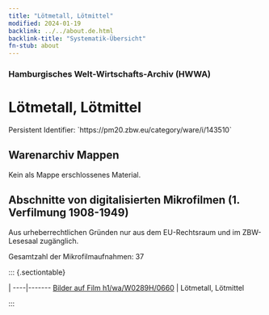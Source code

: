 ```yaml
---
title: "Lötmetall, Lötmittel"
modified: 2024-01-19
backlink: ../../about.de.html
backlink-title: "Systematik-Übersicht"
fn-stub: about
---
```


### Hamburgisches Welt-Wirtschafts-Archiv (HWWA)

# Lötmetall, Lötmittel

<div class="hint">Persistent Identifier: `https://pm20.zbw.eu/category/ware/i/143510`</div>







## Warenarchiv Mappen





Kein als Mappe erschlossenes Material.



<a id="filmsections" />

## Abschnitte von digitalisierten Mikrofilmen (1. Verfilmung 1908-1949)

<p>Aus urheberrechtlichen Gründen nur aus dem EU-Rechtsraum und im ZBW-Lesesaal zugänglich.</p>


<p>Gesamtzahl der Mikrofilmaufnahmen: 37</p>





::: {.sectiontable}

 | 
----|-------
<a class="btn" href="https://pm20.zbw.eu/film/h1/wa/W0289H/0660" rel="nofollow">Bilder auf Film h1/wa/W0289H/0660</a> | Lötmetall, Lötmittel


:::
















